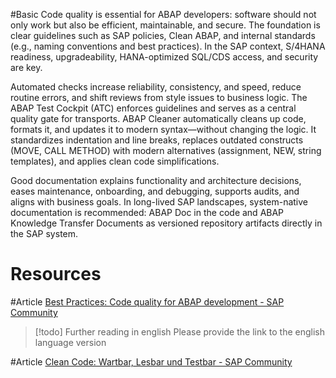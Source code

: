 #Basic 
Code quality is essential for ABAP developers: software should not only work but also be efficient, maintainable, and secure. The foundation is clear guidelines such as SAP policies, Clean ABAP, and internal standards (e.g., naming conventions and best practices). In the SAP context, S/4HANA readiness, upgradeability, HANA-optimized SQL/CDS access, and security are key.

Automated checks increase reliability, consistency, and speed, reduce routine errors, and shift reviews from style issues to business logic. The ABAP Test Cockpit (ATC) enforces guidelines and serves as a central quality gate for transports. ABAP Cleaner automatically cleans up code, formats it, and updates it to modern syntax—without changing the logic. It standardizes indentation and line breaks, replaces outdated constructs (MOVE, CALL METHOD) with modern alternatives (assignment, NEW, string templates), and applies clean code simplifications.

Good documentation explains functionality and architecture decisions, eases maintenance, onboarding, and debugging, supports audits, and aligns with business goals. In long-lived SAP landscapes, system-native documentation is recommended: ABAP Doc in the code and ABAP Knowledge Transfer Documents as versioned repository artifacts directly in the SAP system.
# Resources
#Article [Best Practices: Code quality for ABAP development - SAP Community](https://community.sap.com/t5/technology-blog-posts-by-sap/best-practices-code-quality-for-abap-development/ba-p/13423041)

> [!todo] Further reading in english
> Please provide the link to the english language version

#Article [Clean Code: Wartbar, Lesbar und Testbar - SAP Community](https://community.sap.com/t5/technology-blog-posts-by-sap/clean-code-wartbar-lesbar-und-testbar/ba-p/13554815)